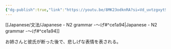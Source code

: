 ```yaml
---
{"dg-publish":true,"link":"https://youtu.be/8MK23odknRA?si=Vd_uvtzgxytS55nv","permalink":"/Notes/LN - N2 grammar -～げ/","dgPassFrontmatter":true}
---
```


[[Japanese/文法/Japanese - N2 grammar -～げ#^ce1a94\|Japanese - N2 grammar -～げ#^ce1a94]]

お姉さんと彼氏が断った後で、悲しげな表情を表される。